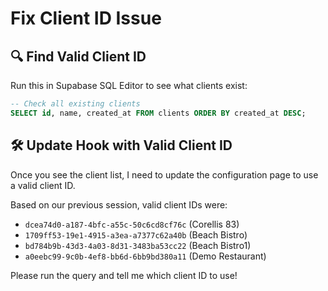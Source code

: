 # Fix Client ID Issue

## 🔍 Find Valid Client ID

Run this in Supabase SQL Editor to see what clients exist:

```sql
-- Check all existing clients
SELECT id, name, created_at FROM clients ORDER BY created_at DESC;
```

## 🛠️ Update Hook with Valid Client ID

Once you see the client list, I need to update the configuration page to use a valid client ID.

Based on our previous session, valid client IDs were:
- `dcea74d0-a187-4bfc-a55c-50c6cd8cf76c` (Corellis 83)
- `1709ff53-19e1-4915-a3ea-a7377c62a40b` (Beach Bistro)
- `bd784b9b-43d3-4a03-8d31-3483ba53cc22` (Beach Bistro1)
- `a0eebc99-9c0b-4ef8-bb6d-6bb9bd380a11` (Demo Restaurant)

Please run the query and tell me which client ID to use!